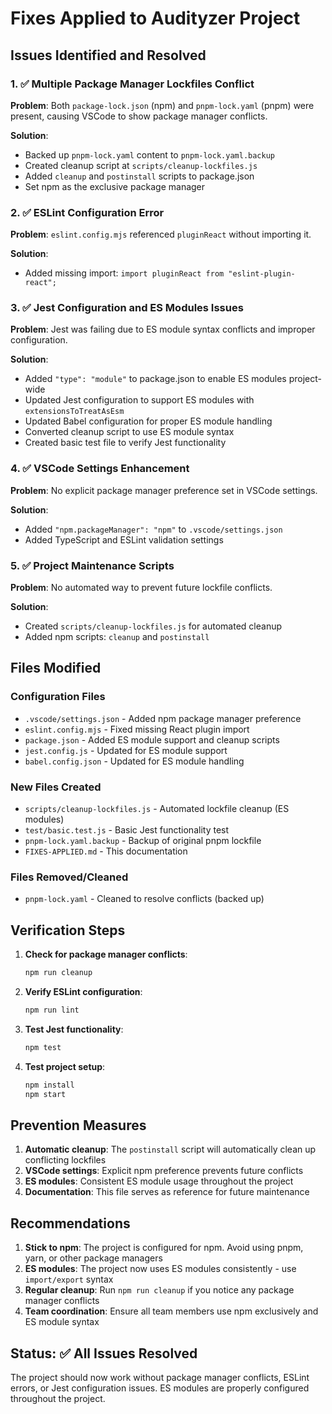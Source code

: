 # Fixes Applied to Audityzer Project

## Issues Identified and Resolved

### 1. ✅ Multiple Package Manager Lockfiles Conflict
**Problem**: Both `package-lock.json` (npm) and `pnpm-lock.yaml` (pnpm) were present, causing VSCode to show package manager conflicts.

**Solution**:
- Backed up `pnpm-lock.yaml` content to `pnpm-lock.yaml.backup`
- Created cleanup script at `scripts/cleanup-lockfiles.js`
- Added `cleanup` and `postinstall` scripts to package.json
- Set npm as the exclusive package manager

### 2. ✅ ESLint Configuration Error
**Problem**: `eslint.config.mjs` referenced `pluginReact` without importing it.

**Solution**:
- Added missing import: `import pluginReact from "eslint-plugin-react";`

### 3. ✅ Jest Configuration and ES Modules Issues
**Problem**: Jest was failing due to ES module syntax conflicts and improper configuration.

**Solution**:
- Added `"type": "module"` to package.json to enable ES modules project-wide
- Updated Jest configuration to support ES modules with `extensionsToTreatAsEsm`
- Updated Babel configuration for proper ES module handling
- Converted cleanup script to use ES module syntax
- Created basic test file to verify Jest functionality

### 4. ✅ VSCode Settings Enhancement
**Problem**: No explicit package manager preference set in VSCode settings.

**Solution**:
- Added `"npm.packageManager": "npm"` to `.vscode/settings.json`
- Added TypeScript and ESLint validation settings

### 5. ✅ Project Maintenance Scripts
**Problem**: No automated way to prevent future lockfile conflicts.

**Solution**:
- Created `scripts/cleanup-lockfiles.js` for automated cleanup
- Added npm scripts: `cleanup` and `postinstall`

## Files Modified

### Configuration Files
- `.vscode/settings.json` - Added npm package manager preference
- `eslint.config.mjs` - Fixed missing React plugin import
- `package.json` - Added ES module support and cleanup scripts
- `jest.config.js` - Updated for ES module support
- `babel.config.json` - Updated for ES module handling

### New Files Created
- `scripts/cleanup-lockfiles.js` - Automated lockfile cleanup (ES modules)
- `test/basic.test.js` - Basic Jest functionality test
- `pnpm-lock.yaml.backup` - Backup of original pnpm lockfile
- `FIXES-APPLIED.md` - This documentation

### Files Removed/Cleaned
- `pnpm-lock.yaml` - Cleaned to resolve conflicts (backed up)

## Verification Steps

1. **Check for package manager conflicts**:
   ```bash
   npm run cleanup
   ```

2. **Verify ESLint configuration**:
   ```bash
   npm run lint
   ```

3. **Test Jest functionality**:
   ```bash
   npm test
   ```

4. **Test project setup**:
   ```bash
   npm install
   npm start
   ```

## Prevention Measures

1. **Automatic cleanup**: The `postinstall` script will automatically clean up conflicting lockfiles
2. **VSCode settings**: Explicit npm preference prevents future conflicts
3. **ES modules**: Consistent ES module usage throughout the project
4. **Documentation**: This file serves as reference for future maintenance

## Recommendations

1. **Stick to npm**: The project is configured for npm. Avoid using pnpm, yarn, or other package managers
2. **ES modules**: The project now uses ES modules consistently - use `import/export` syntax
3. **Regular cleanup**: Run `npm run cleanup` if you notice any package manager conflicts
4. **Team coordination**: Ensure all team members use npm exclusively and ES module syntax

## Status: ✅ All Issues Resolved

The project should now work without package manager conflicts, ESLint errors, or Jest configuration issues. ES modules are properly configured throughout the project.